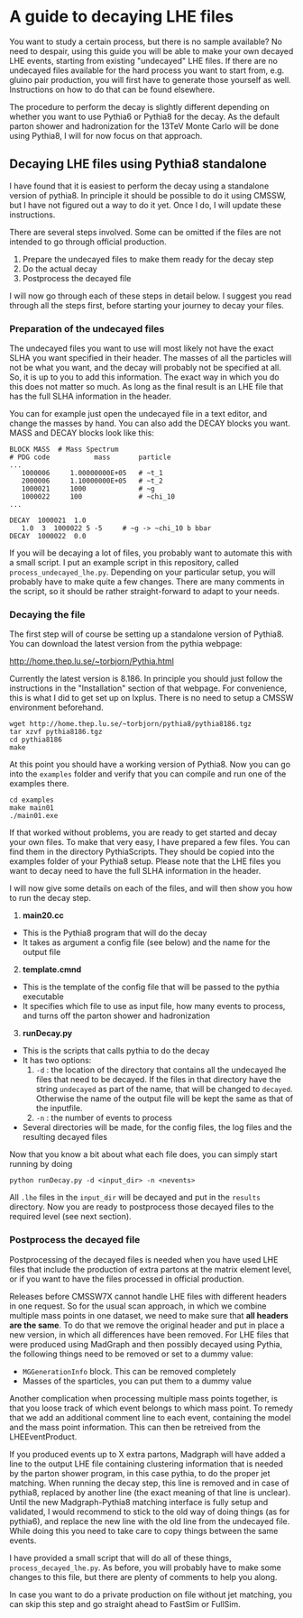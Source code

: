 # A guide to decaying LHE files

You want to study a certain process, but there is no sample available? 
No need to despair, using this guide you will be able to make your own decayed LHE events, starting from existing "undecayed" LHE files.
If there are no undecayed files available for the hard process you want to start from, e.g. gluino pair production, you will first have to generate those yourself as well. Instructions on how to do that can be found elsewhere. 

The procedure to perform the decay is slightly different depending on whether you want to use Pythia6 or Pythia8 for the decay. 
As the default parton shower and hadronization for the 13TeV Monte Carlo will be done using Pythia8, I will for now focus on that approach. 

## Decaying LHE files using Pythia8 standalone

I have found that it is easiest to perform the decay using a standalone version of pythia8. 
In principle it should be possible to do it using CMSSW, but I have not figured out a way to do it yet. Once I do, I will update these instructions. 

There are several steps involved. Some can be omitted if the files are not intended to go through official production. 

1. Prepare the undecayed files to make them ready for the decay step
2. Do the actual decay
3. Postprocess the decayed file 

I will now go through each of these steps in detail below. I suggest you read through all the steps first, before starting your journey to decay your files. 

### Preparation of the undecayed files

The undecayed files you want to use will most likely not have the exact SLHA you want specified in their header.
The masses of all the particles will not be what you want, and the decay will probably not be specified at all. 
So, it is up to you to add this information. 
The exact way in which you do this does not matter so much. As long as the final result is an LHE file that has the full SLHA information in the header. 

You can for example just open the undecayed file in a text editor, and change the masses by hand. You can also add the DECAY blocks you want. 
MASS and DECAY blocks look like this: 
```
BLOCK MASS  # Mass Spectrum
# PDG code           mass       particle
...
   1000006     1.00000000E+05   # ~t_1
   2000006     1.10000000E+05   # ~t_2
   1000021     1000             # ~g
   1000022     100              # ~chi_10 
...
```
```
DECAY  1000021  1.0 
   1.0  3  1000022 5 -5     # ~g -> ~chi_10 b bbar 
DECAY  1000022  0.0
```

If you will be decaying a lot of files, you probably want to automate this with a small script. 
I put an example script in this repository, called `process_undecayed_lhe.py`. Depending on your particular setup, you will probably have to make quite a few changes. There are many comments in the script, so it should be rather straight-forward to adapt to your needs. 

### Decaying the file

The first step will of course be setting up a standalone version of Pythia8. You can download the latest version from the pythia webpage: 

http://home.thep.lu.se/~torbjorn/Pythia.html 

Currently the latest version is 8.186. In principle you should just follow the instructions in the "Installation" section of that webpage. 
For convenience, this is what I did to get set up on lxplus. There is no need to setup a CMSSW environment beforehand. 

```
wget http://home.thep.lu.se/~torbjorn/pythia8/pythia8186.tgz
tar xzvf pythia8186.tgz
cd pythia8186
make
```

At this point you should have a working version of Pythia8. Now you can go into the `examples` folder and verify that you can compile and run one of the examples there. 

```
cd examples
make main01
./main01.exe
```

If that worked without problems, you are ready to get started and decay your own files. 
To make that very easy, I have prepared a few files. 
You can find them in the directory PythiaScripts. They should be copied into the examples folder of your Pythia8 setup. 
Please note that the LHE files you want to decay need to have the full SLHA information in the header.

I will now give some details on each of the files, and will then show you how to run the decay step. 

1. **main20.cc**
  * This is the Pythia8 program that will do the decay
  * It takes as argument a config file (see below) and the name for the output file
2. **template.cmnd**
  * This is the template of the config file that will be passed to the pythia executable
  * It specifies which file to use as input file, how many events to process, and turns off the parton shower and hadronization
3. **runDecay.py**
  * This is the scripts that calls pythia to do the decay
  * It has two options:
    1. `-d` :  the location of the directory that contains all the undecayed lhe files that need to be decayed. If the files in that directory have the string `undecayed` as part of the name, that will be changed to `decayed`. Otherwise the name of the output file will be kept the same as that of the inputfile. 
    2. `-n` : the number of events to process
  * Several directories will be made, for the config files, the log files and the resulting decayed files

Now that you know a bit about what each file does, you can simply start running by doing
```
python runDecay.py -d <input_dir> -n <nevents>
```
All `.lhe` files in the `input_dir` will be decayed and put in the `results` directory. 
Now you are ready to postprocess those decayed files to the required level (see next section).


### Postprocess the decayed file

Postprocessing of the decayed files is needed when you have used LHE files that include the production of extra partons at the matrix element level, or if you want to have the files processed in official production. 

Releases before CMSSW7X cannot handle LHE files with different headers in one request.
So for the usual scan approach, in which we combine multiple mass points in one dataset, we need to make sure that **all headers are the same**. 
To do that we remove the original header and put in place a new version, in which all differences have been removed. 
For LHE files that were produced using MadGraph and then possibly decayed using Pythia, the following things need to be removed or set to a dummy value: 
* `MGGenerationInfo` block. This can be removed completely
* Masses of the sparticles, you can put them to a dummy value

Another complication when processing multiple mass points together, is that you loose track of which event belongs to which mass point. To remedy that we add an additional comment line to each event, containing the model and the mass point information. This can then be retreived from the LHEEventProduct. 

If you produced events up to X extra partons, Madgraph will have added a line to the output LHE file containing clustering information that is needed by the parton shower program, in this case pythia, to do the proper jet matching. 
When running the decay step, this line is removed and in case of pythia8, replaced by another line (the exact meaning of that line is unclear). 
Until the new Madgraph-Pythia8 matching interface is fully setup and validated, I would recommend to stick to the old way of doing things (as for pythia6), and replace the new line with the old line from the undecayed file. While doing this you need to take care to copy things between the same events. 

I have provided a small script that will do all of these things, `process_decayed_lhe.py`.
As before, you will probably have to make some changes to this file, but there are plenty of comments to help you along. 

In case you want to do a private production on file without jet matching, you can skip this step and go straight ahead to FastSim or FullSim. 
